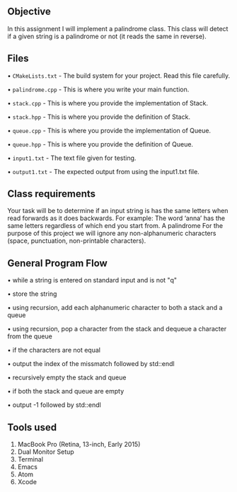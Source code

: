 ## Objective

In this assignment I will implement a palindrome class. This class will detect if a given string is a
palindrome or not (it reads the same in reverse).

## Files 

• `CMakeLists.txt` - The build system for your project. Read this file carefully.

• `palindrome.cpp` - This is where you write your main function.

• `stack.cpp` - This is where you provide the implementation of Stack.

• `stack.hpp` - This is where you provide the definition of Stack.

• `queue.cpp` - This is where you provide the implementation of Queue.

• `queue.hpp` - This is where you provide the definition of Queue.

• `input1.txt` - The text file given for testing.

• `output1.txt` - The expected output from using the input1.txt file.

## Class requirements

Your task will be to determine if an input string is has the same letters when read forwards as it does
backwards. For example: The word ‘anna’ has the same letters regardless of which end you start from. A
palindrome For the purpose of this project we will ignore any non-alphanumeric characters (space, punctuation,
non-printable characters).

## General Program Flow

• while a string is entered on standard input and is not "q"

• store the string

• using recursion, add each alphanumeric character to both a stack and a queue

• using recursion, pop a character from the stack and dequeue a character from the queue

• if the characters are not equal

• output the index of the missmatch followed by std::endl

• recursively empty the stack and queue

• if both the stack and queue are empty

• output -1 followed by std::endl

## Tools used
 
1. MacBook Pro (Retina, 13-inch, Early 2015)
2. Dual Monitor Setup
3. Terminal
4. Emacs
5. Atom
6. Xcode

